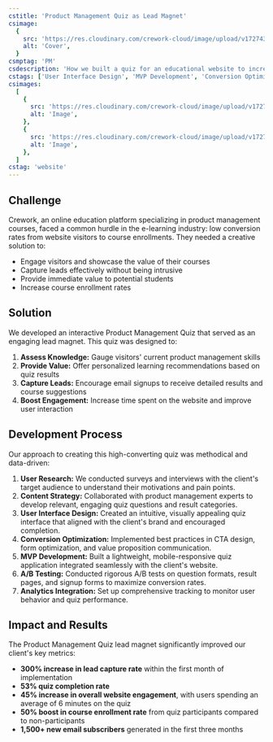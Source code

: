 ```yaml
---
cstitle: 'Product Management Quiz as Lead Magnet'
csimage:
  {
    src: 'https://res.cloudinary.com/crework-cloud/image/upload/v1727439108/casestudies/33fff2b5-126b-45cd-8d53-2fa59fbe342b.png',
    alt: 'Cover',
  }
csmptag: 'PM'
csdescription: 'How we built a quiz for an educational website to increase the signup rate on the website.'
cstags: ['User Interface Design', 'MVP Development', 'Conversion Optimisation']
csimages:
  [
    {
      src: 'https://res.cloudinary.com/crework-cloud/image/upload/v1727439108/casestudies/33fff2b5-126b-45cd-8d53-2fa59fbe342b.png',
      alt: 'Image',
    },
    {
      src: 'https://res.cloudinary.com/crework-cloud/image/upload/v1727439129/casestudies/6b8e2d00-5967-494a-a35f-fafc09c62394.png',
      alt: 'Image',
    },
  ]
cstag: 'website'
---
```


## Challenge

Crework, an online education platform specializing in product management courses, faced a common hurdle in the e-learning industry: low conversion rates from website visitors to course enrollments. They needed a creative solution to:

- Engage visitors and showcase the value of their courses
- Capture leads effectively without being intrusive
- Provide immediate value to potential students
- Increase course enrollment rates

## Solution

We developed an interactive Product Management Quiz that served as an engaging lead magnet. This quiz was designed to:

1. **Assess Knowledge:** Gauge visitors' current product management skills
2. **Provide Value:** Offer personalized learning recommendations based on quiz results
3. **Capture Leads:** Encourage email signups to receive detailed results and course suggestions
4. **Boost Engagement:** Increase time spent on the website and improve user interaction

## Development Process

Our approach to creating this high-converting quiz was methodical and data-driven:

1. **User Research:** We conducted surveys and interviews with the client's target audience to understand their motivations and pain points.
2. **Content Strategy:** Collaborated with product management experts to develop relevant, engaging quiz questions and result categories.
3. **User Interface Design:** Created an intuitive, visually appealing quiz interface that aligned with the client's brand and encouraged completion.
4. **Conversion Optimization:** Implemented best practices in CTA design, form optimization, and value proposition communication.
5. **MVP Development:** Built a lightweight, mobile-responsive quiz application integrated seamlessly with the client's website.
6. **A/B Testing:** Conducted rigorous A/B tests on question formats, result pages, and signup forms to maximize conversion rates.
7. **Analytics Integration:** Set up comprehensive tracking to monitor user behavior and quiz performance.

## Impact and Results

The Product Management Quiz lead magnet significantly improved our client's key metrics:

- **300% increase in lead capture rate** within the first month of implementation
- **53% quiz completion rate**
- **45% increase in overall website engagement**, with users spending an average of 6 minutes on the quiz
- **50% boost in course enrollment rate** from quiz participants compared to non-participants
- **1,500+ new email subscribers** generated in the first three months
